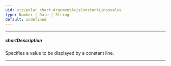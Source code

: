 ```yaml
---
uid: viz/polar_chart:ArgumentAxisConstantLinesvalue
type: Number | Date | String
default: undefined
---
```

---
##### shortDescription
Specifies a value to be displayed by a constant line.

---
